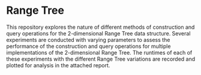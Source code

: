 # Range Tree
This repository explores the nature of different methods of construction and query operations for the 2-dimensional Range Tree data structure. Several experiments are conducted with varying parameters to assess the performance of the construction and query operations for multiple implementations of the 2-dimensional Range Tree. The runtimes of each of these experiments with the different Range Tree variations are recorded and plotted for analysis in the attached report.